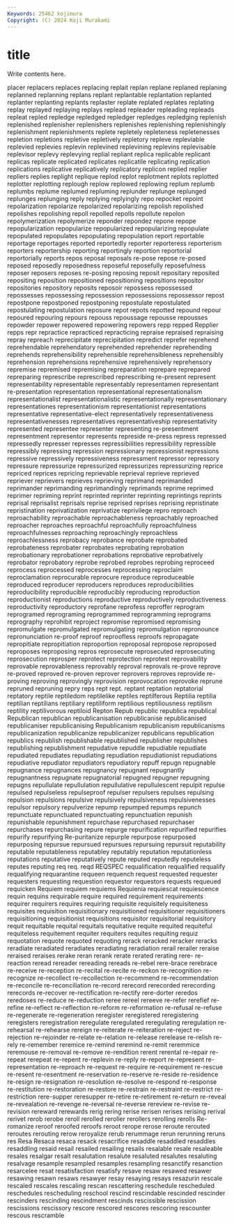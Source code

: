 ```yaml
---
Keywords: 25462 kojimura
Copyright: (C) 2024 Koji Murakami
---
```


# title

Write contents here.



placer replacers replaces replacing replait replan
replane replaned replaning replanned replanning replans replant replantable replantation replanted
replanter replanting replants replaster replate replated replates replating replay replayed
replaying replays replead repleader repleading repleads repleat repled repledge repledged
repledger repledges repledging replenish replenished replenisher replenishers replenishes replenishing replenishingly
replenishment replenishments replete repletely repleteness repletenesses repletion repletions repletive repletively
repletory repleve repleviable replevied replevies replevin replevined replevining replevins replevisable
replevisor replevy replevying replial repliant replica replicable replicant replicas replicate
replicated replicates replicatile replicating replication replications replicative replicatively replicatory replicon
replied replier repliers replies replight replique replod replot replotment replots
replotted replotter replotting replough replow replowed replowing replum replumb replumbs
replume replumed repluming replunder replunge replunged replunges replunging reply replying
replyingly repo repocket repoint repolarization repolarize repolarized repolarizing repolish repolished
repolishes repolishing repoll repolled repolls repollute repolon repolymerization repolymerize reponder
repondez repone repope repopularization repopularize repopularized repopularizing repopulate repopulated repopulates
repopulating repopulation report reportable reportage reportages reported reportedly reporter reporteress
reporterism reporters reportership reporting reportingly reportion reportorial reportorially reports repos
reposal reposals re-pose repose re-posed reposed reposedly reposedness reposeful reposefully
reposefulness reposer reposers reposes re-posing reposing reposit repositary reposited repositing
reposition repositioned repositioning repositions repositor repositories repository reposits reposoir repossess
repossessed repossesses repossessing repossession repossessions repossessor repost repostpone repostponed repostponing
repostulate repostulated repostulating repostulation reposure repot repots repotted repound repour
repoured repouring repours repouss repoussage repousse repousses repowder repower repowered
repowering repowers repp repped Repplier repps repr repractice repracticed repracticing
repraise repraised repraising repray repreach reprecipitate reprecipitation repredict reprefer reprehend
reprehendable reprehendatory reprehended reprehender reprehending reprehends reprehensibility reprehensible reprehensibleness reprehensibly
reprehension reprehensions reprehensive reprehensively reprehensory repremise repremised repremising repreparation reprepare
reprepared repreparing represcribe represcribed represcribing re-present represent representability representable representably
representamen representant re-presentation representation representational representationalism representationalist representationalistic representationally representationary
representationes representationism representationist representations representative representative-elect representatively representativeness representativenesses representatives
representativeship representativity represented representee representer representing re-presentment representment representor represents
represide re-press repress repressed repressedly represser represses repressibilities repressibility repressible
repressibly repressing repression repressionary repressionist repressions repressive repressively repressiveness repressment
repressor repressory repressure repressurize repressurized repressurizes repressurizing reprice repriced reprices
repricing reprievable reprieval reprieve reprieved repriever reprievers reprieves reprieving reprimand
reprimanded reprimander reprimanding reprimandingly reprimands reprime reprimed reprimer repriming reprint
reprinted reprinter reprinting reprintings reprints reprisal reprisalist reprisals reprise reprised
reprises reprising repristinate repristination reprivatization reprivatize reprivilege repro reproach reproachability
reproachable reproachableness reproachably reproached reproacher reproaches reproachful reproachfully reproachfulness reproachfulnesses
reproaching reproachingly reproachless reproachlessness reprobacy reprobance reprobate reprobated reprobateness reprobater
reprobates reprobating reprobation reprobationary reprobationer reprobations reprobative reprobatively reprobator reprobatory
reprobe reprobed reprobes reprobing reproceed reprocess reprocessed reprocesses reprocessing reproclaim
reproclamation reprocurable reprocure reproduce reproduceable reproduced reproducer reproducers reproduces reproducibilities
reproducibility reproducible reproducibly reproducing reproduction reproductionist reproductions reproductive reproductively reproductiveness
reproductivity reproductory reprofane reprofess reproffer reprogram reprogramed reprograming reprogrammed reprogramming
reprograms reprography reprohibit reproject repromise repromised repromising repromulgate repromulgated repromulgating
repromulgation repronounce repronunciation re-proof reproof reproofless reproofs repropagate repropitiate repropitiation
reproportion reproposal repropose reproposed reproposes reproposing repros reprosecute reprosecuted reprosecuting
reprosecution reprosper reprotect reprotection reprotest reprovability reprovable reprovableness reprovably reproval
reprovals re-prove reprove re-proved reproved re-proven reprover reprovers reproves reprovide
re-proving reproving reprovingly reprovision reprovocation reprovoke reprune repruned repruning repry
reps rept rept. reptant reptation reptatorial reptatory reptile reptiledom reptilelike
reptiles reptilferous Reptilia reptilia reptilian reptilians reptiliary reptiliform reptilious reptiliousness
reptilism reptility reptilivorous reptiloid Repton Repub republic republica republical Republican
republican republicanisation republicanise republicanised republicaniser republicanising Republicanism republicanism republicanisms republicanization
republicanize republicanizer republicans republication republics republish republishable republished republisher republishes
republishing republishment repudative repuddle repudiable repudiate repudiated repudiates repudiating repudiation
repudiationist repudiations repudiative repudiator repudiators repudiatory repuff repugn repugnable repugnance
repugnances repugnancy repugnant repugnantly repugnantness repugnate repugnatorial repugned repugner repugning
repugns repullulate repullulation repullulative repullulescent repulpit repulse repulsed repulseless repulseproof
repulser repulsers repulses repulsing repulsion repulsions repulsive repulsively repulsiveness repulsivenesses
repulsor repulsory repulverize repump repumped repumps repunch repunctuate repunctuated repunctuating
repunctuation repunish repunishable repunishment repurchase repurchased repurchaser repurchases repurchasing repure
repurge repurification repurified repurifies repurify repurifying Re-puritanize repurple repurpose repurposed
repurposing repursue repursued repursues repursuing repursuit reputability reputable reputableness reputabley
reputably reputation reputationless reputations reputative reputatively repute reputed reputedly reputeless
reputes reputing req req. reqd REQSPEC requalification requalified requalify requalifying
requarantine requeen requench request requested requester requesters requesting requestion requestor
requestors requests requeued requicken Requiem requiem requiems Requienia requiescat requiescence
requin requins requirable require required requirement requirements requirer requirers requires
requiring requisite requisitely requisiteness requisites requisition requisitionary requisitioned requisitioner requisitioners
requisitioning requisitionist requisitions requisitor requisitorial requisitory requit requitable requital requitals
requitative requite requited requiteful requiteless requitement requiter requiters requites requiting
requiz requotation requote requoted requoting rerack reracked reracker reracks reradiate
reradiated reradiates reradiating reradiation rerail rerailer reraise reraised reraises rerake
reran rerank rerate rerated rerating rere- re-reaction reread rereader rereading
rereads re-rebel rere-brace rerebrace re-receive re-reception re-recital re-recite re-reckon re-recognition
re-recognize re-recollect re-recollection re-recommend re-recommendation re-reconcile re-reconciliation re-record rerecord rerecorded
rerecording rerecords re-recover re-rectification re-rectify rere-dorter reredos reredoses re-reduce re-reduction
reree rereel rereeve re-refer rerefief re-refine re-reflect re-reflection re-reform re-reformation
re-refusal re-refuse re-regenerate re-regeneration reregister reregistered reregistering reregisters reregistration reregulate
reregulated reregulating reregulation re-rehearsal re-rehearse rereign re-reiterate re-reiteration re-reject re-rejection
re-rejoinder re-relate re-relation re-release rerelease re-relish re-rely re-remember reremice re-remind
reremind re-remit reremmice reremouse re-removal re-remove re-rendition rerent rerental re-repair
re-repeat rerepeat re-repent re-replevin re-reply re-report re-represent re-representation re-reproach re-request
re-require re-requirement re-rescue re-resent re-resentment re-reservation re-reserve re-reside re-residence re-resign
re-resignation re-resolution re-resolve re-respond re-response re-restitution re-restoration re-restore re-restrain re-restraint
re-restrict re-restriction rere-supper reresupper re-retire re-retirement re-return re-reveal re-revealation re-revenge
re-reversal re-reverse rereview re-revise re-revision rereward rerewards rerig rering rerise
rerisen rerises rerising rerival rerivet rerob rerobe reroll rerolled reroller
rerollers rerolling rerolls Re-romanize reroof reroofed reroofs reroot rerope rerose
reroute rerouted reroutes rerouting rerow reroyalize rerub rerummage rerun rerunning
reruns res Resa Resaca resaca resack resacrifice resaddle resaddled resaddles
resaddling resaid resail resailed resailing resails resalable resale resaleable resales
resalgar resalt resalutation resalute resaluted resalutes resaluting resalvage resample resampled
resamples resampling resanctify resanction resarcelee resat resatisfaction resatisfy resave resaw
resawed resawer resawing resawn resaws resawyer resay resaying resays resazurin
rescale rescaled rescales rescaling rescan rescattering reschedule rescheduled reschedules rescheduling
reschool rescind rescindable rescinded rescinder rescinders rescinding rescindment rescinds rescissible
rescission rescissions rescissory rescore rescored rescores rescoring rescounter rescous rescramble
